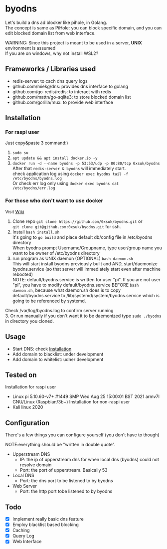 # byodns

Let's build a dns ad blocker like pihole, in Golang.  
The concept is same as PiHole: you can block specific domain, and you can edit blocked domain list from web interface.    

WARNING: Since this project is meant to be used in a server, **UNIX** environment is assumed   
If you are on windows, why not install WSL2?  

## Frameworks / Libraries used
- redis-server: to cach dns query logs
- github.com/miekg/dns: provides dns interface to golang
- github.com/go-redis/redis: to interact with redis
- github.com/mattn/go-sqlite3: to store blocked domain list
- github.com/gorilla/mux: to provide web interface


## Installation

### For raspi user

Just copy&paste 3 command:)

1. `sudo su`
2. `apt update && apt install docker.io -y`
3. `docker run -d --name byodns -p 53:53/udp -p 80:80/tcp 0xsuk/byodns`
   After that `redis-server & byodns` will immediately start.  
   check application log using `docker exec byodns tail -f /etc/byodns/byodns.log`  
   Or check err log only using `docker exec byodns cat /etc/byodns/err.log`

### For those who don't want to use docker
Visit [Wiki](https://github.com/0xsuk/byodns/wiki)
1. Clone repo
   `git clone https://github.com/0xsuk/byodns.git` or  
   `git clone git@github.com:0xsuk/byodns.git` for ssh.
2. Install
   `bash install.sh`  
   it's going to `go build` and place default db/config file in /etc/byodns directory  
   When byodns prompt Username/Groupname, type user/group name you want to be owner of /etc/byodns directory
3. run program as UNIX daemon (OPTIONAL)
   `bash daemon.sh`  
   This will start install byodns previously built and
   AND, start/daemonize byodns.service (so that server will immediately start even after machine rebooted)  
   NOTE: default/byodns.service is written for user "pi". If you are not user "pi", you have to modify default/byodns.service BEFORE `bash daemon.sh`, because what daemon.sh does is to copy default/byodns.service to /lib/systemd/system/byodns.service which is going to be referenced by systemd.

Check /var/log/byodns.log to confirm server running  
3. Or run manually if you don't want it to be daemonized
type `sudo ./byodns` in directory you cloned.

## Usage

- Start DNS: check [Installation](#Installation)
- Add domain to blacklist: under development
- Add domain to whitelist: udner development

## Tested on

Installation for raspi user

- Linux pi 5.10.60-v7+ #1449 SMP Wed Aug 25 15:00:01 BST 2021 armv7l GNU/Linux (Raspbian/3b+)
  Installation for non-raspi user
- Kali linux 2020


## Configuration

There's a few things you can configure yourself (you don't have to though)

NOTE:everything should be "written in double quote".

- Upperstream DNS
  - IP: the ip of upperstream dns for when local dns (byodns) could not resolve domain
  - Port: the port of upperstream. Basically 53
- Local DNS
  - Port: the dns port to be listened to by byodns
- Web Server 
  - Port: the http port tobe listened to by byodns





## Todo

- [x] Implement really basic dns feature
- [x] Employ blacklist based blocking
- [x] Caching
- [x] Query Log
- [x] Web Interface
